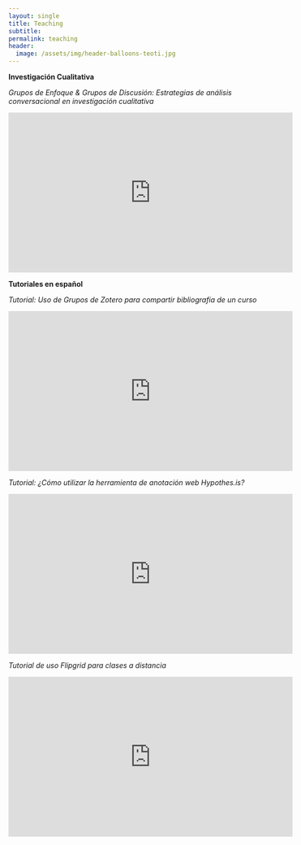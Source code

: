 ```yaml
---
layout: single
title: Teaching
subtitle:
permalink: teaching
header:
  image: /assets/img/header-balloons-teoti.jpg
---
```


**Investigación Cualitativa**

*Grupos de Enfoque & Grupos de Discusión: Estrategias de análisis conversacional en investigación cualitativa*
<iframe width="560" height="315" src="https://www.youtube.com/embed/lYtbuu5oHjM?si=5DA3yFKckuTCwJlG" title="YouTube video player" frameborder="0" allow="accelerometer; autoplay; clipboard-write; encrypted-media; gyroscope; picture-in-picture; web-share" allowfullscreen></iframe>

**Tutoriales en español**

*Tutorial: Uso de Grupos de Zotero para compartir bibliografía de un curso*
<iframe width="560" height="315" src="https://www.youtube.com/embed/B1RPOwv6sUA?si=OdcrGmC02v0X76Kn" title="YouTube video player" frameborder="0" allow="accelerometer; autoplay; clipboard-write; encrypted-media; gyroscope; picture-in-picture; web-share" allowfullscreen></iframe>

*Tutorial: ¿Cómo utilizar la herramienta de anotación web Hypothes.is?*
<iframe width="560" height="315" src="https://www.youtube.com/embed/klIKXj1qnUQ?si=2GvXLvbnnMF6pEo6" title="YouTube video player" frameborder="0" allow="accelerometer; autoplay; clipboard-write; encrypted-media; gyroscope; picture-in-picture; web-share" allowfullscreen></iframe>

*Tutorial de uso Flipgrid para clases a distancia*
<iframe width="560" height="315" src="https://www.youtube.com/embed/lbT0lODhTrA?si=VMZJrWoLOq_lj_59" title="YouTube video player" frameborder="0" allow="accelerometer; autoplay; clipboard-write; encrypted-media; gyroscope; picture-in-picture; web-share" allowfullscreen></iframe>
